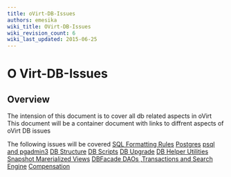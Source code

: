 ```yaml
---
title: oVirt-DB-Issues
authors: emesika
wiki_title: OVirt-DB-Issues
wiki_revision_count: 6
wiki_last_updated: 2015-06-25
---
```


# O Virt-DB-Issues

## Overview

The intension of this document is to cover all db related aspects in oVirt
This document will be a container document with links to diffrent aspects of oVirt DB issues

The following issues will be covered
 [SQL Formatting Rules](http://www.ovirt.org/wiki/OVirt-DB-Issues/formatting)
[Postgres](http://www.ovirt.org/wiki/OVirt-DB-Issues/Postgres)
[psql and pgadmin3](http://www.ovirt.org/wiki/OVirt-DB-Issues/psql)
[DB Structure](http://www.ovirt.org/wiki/OVirt-DB-Issues/dbstructure)
[DB Scripts](http://www.ovirt.org/wiki/OVirt-DB-Issues/dbscripts)
[DB Upgrade](http://www.ovirt.org/wiki/OVirt-DB-Issues/dbupgrade)
[DB Helper Utilities](http://www.ovirt.org/OVirt-DB-Issues/HelperUtilities)
[Snapshot Marerialized Views](http://www.ovirt.org/OVirt-DB-Issues/MaterializedViews)
[DBFacade DAOs ,Transactions and Search Engine](http://www.ovirt.org/wiki/OVirt-DB-Issues/dbfacade-dao-and-transaction)
[Compensation](http://www.ovirt.org/wiki/OVirt-DB-Issues/compensation)
